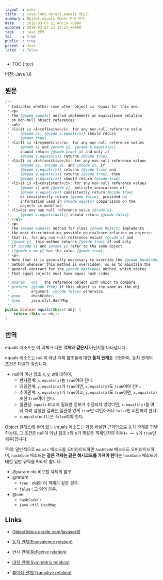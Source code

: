 ```yaml
---
layout  : wiki
title   : java.lang.Object.equals 메소드
summary : Object.equals 메소드 주석 번역
date    : 2018-03-07 21:40:19 +0900
updated : 2018-03-07 23:19:23 +0900
tags    : java 번역
toc     : true
public  : true
parent  : Java
latex   : false
---
```

* TOC
{:toc}

버전: Java 1.8

## 원문

```java
/**
 * Indicates whether some other object is "equal to" this one.
 * <p>
 * The {@code equals} method implements an equivalence relation
 * on non-null object references:
 * <ul>
 * <li>It is <i>reflexive</i>: for any non-null reference value
 *     {@code x}, {@code x.equals(x)} should return
 *     {@code true}.
 * <li>It is <i>symmetric</i>: for any non-null reference values
 *     {@code x} and {@code y}, {@code x.equals(y)}
 *     should return {@code true} if and only if
 *     {@code y.equals(x)} returns {@code true}.
 * <li>It is <i>transitive</i>: for any non-null reference values
 *     {@code x}, {@code y}, and {@code z}, if
 *     {@code x.equals(y)} returns {@code true} and
 *     {@code y.equals(z)} returns {@code true}, then
 *     {@code x.equals(z)} should return {@code true}.
 * <li>It is <i>consistent</i>: for any non-null reference values
 *     {@code x} and {@code y}, multiple invocations of
 *     {@code x.equals(y)} consistently return {@code true}
 *     or consistently return {@code false}, provided no
 *     information used in {@code equals} comparisons on the
 *     objects is modified.
 * <li>For any non-null reference value {@code x},
 *     {@code x.equals(null)} should return {@code false}.
 * </ul>
 * <p>
 * The {@code equals} method for class {@code Object} implements
 * the most discriminating possible equivalence relation on objects;
 * that is, for any non-null reference values {@code x} and
 * {@code y}, this method returns {@code true} if and only
 * if {@code x} and {@code y} refer to the same object
 * ({@code x == y} has the value {@code true}).
 * <p>
 * Note that it is generally necessary to override the {@code hashCode}
 * method whenever this method is overridden, so as to maintain the
 * general contract for the {@code hashCode} method, which states
 * that equal objects must have equal hash codes.
 *
 * @param   obj   the reference object with which to compare.
 * @return  {@code true} if this object is the same as the obj
 *          argument; {@code false} otherwise.
 * @see     #hashCode()
 * @see     java.util.HashMap
 */
public boolean equals(Object obj) {
    return (this == obj);
}
```

## 번역

equals 메소드는 이 객체가 다른 객체와 **같은지** 아닌지를 나타냅니다.

equals 메소드는 null이 아닌 객체 참조들에 대한 **동치 관계**를 구현하며, 동치 관계의 조건은 다음과 같습니다.

* null이 아닌 참조 x, y, z에 대하여,
    * 반사관계: `x.equals(x)`는 `true`여야 한다.
    * 대칭관계: `y.equals(x)`가 `true`이면, `x.equals(y)`도 `true`여야 한다.
    * 추이관계: `x.equals(y)`가 `true`이고, `y.equals(z)`도 `true`이면, `x.equals(z)` 또한 `true`여야 한다.
    * 일관성: `equals` 비교에 필요한 정보가 수정되지 않았다면, `x.equals(y)`를 여러 차례 실행한 결과는 일관성 있게 `true`만 리턴하거나 `false`만 리턴해야 한다.
    * `x.equals(null)`은 `false`여야 한다.

Object 클래스에 들어 있는 equals 메소드는 가장 확실한 근거만으로 동치 관계를 판별하는데, 그 조건은 null이 아닌 참조 x와 y가 똑같은 객체인지의 여부(`x == y`가 `true`인 경우)입니다.

주의: 일반적으로 `equals` 메소드를 오버라이드하면 `hashCode` 메소드도 오버라이드하며, `hashCode` 메소드는 **같은 객체는 같은 해시코드를 가져야 한다**는 `hashCode` 메소드에 대한 일반 규약을 따라야 합니다.

* @param obj 비교할 객체의 참조
* @return
    * `true` : obj와 이 객체가 같은 경우.
    * `false` : 그 외의 경우.
* @see
    * `hashCode()`
    * `java.util.HashMap`

## Links

* [Object(docs.oracle.com/javase/8)](https://docs.oracle.com/javase/8/docs/api/java/lang/Object.html)

* [동치 관계(Equivalence relation)](https://ko.wikipedia.org/wiki/%EB%8F%99%EC%B9%98%EA%B4%80%EA%B3%84)
* [반사 관계(Reflexive relation)](https://ko.wikipedia.org/wiki/%EB%B0%98%EC%82%AC%EA%B4%80%EA%B3%84)
* [대칭 관계(Symmetric relation)](https://ko.wikipedia.org/wiki/%EB%8C%80%EC%B9%AD%EA%B4%80%EA%B3%84)
* [추이적 관계(Transitive relation)](https://ko.wikipedia.org/wiki/%EC%B6%94%EC%9D%B4%EC%A0%81_%EA%B4%80%EA%B3%84)
